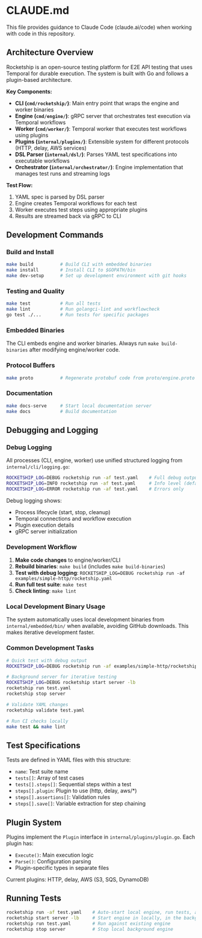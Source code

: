 # CLAUDE.md

This file provides guidance to Claude Code (claude.ai/code) when working with code in this repository.

## Architecture Overview

Rocketship is an open-source testing platform for E2E API testing that uses Temporal for durable execution. The system is built with Go and follows a plugin-based architecture.

**Key Components:**

- **CLI (`cmd/rocketship/`)**: Main entry point that wraps the engine and worker binaries
- **Engine (`cmd/engine/`)**: gRPC server that orchestrates test execution via Temporal workflows
- **Worker (`cmd/worker/`)**: Temporal worker that executes test workflows using plugins
- **Plugins (`internal/plugins/`)**: Extensible system for different protocols (HTTP, delay, AWS services)
- **DSL Parser (`internal/dsl/`)**: Parses YAML test specifications into executable workflows
- **Orchestrator (`internal/orchestrator/`)**: Engine implementation that manages test runs and streaming logs

**Test Flow:**

1. YAML spec is parsed by DSL parser
2. Engine creates Temporal workflows for each test
3. Worker executes test steps using appropriate plugins
4. Results are streamed back via gRPC to CLI

## Development Commands

### Build and Install

```bash
make build          # Build CLI with embedded binaries
make install        # Install CLI to $GOPATH/bin
make dev-setup      # Set up development environment with git hooks
```

### Testing and Quality

```bash
make test           # Run all tests
make lint           # Run golangci-lint and workflowcheck
go test ./...       # Run tests for specific packages
```

### Embedded Binaries

The CLI embeds engine and worker binaries. Always run `make build-binaries` after modifying engine/worker code.

### Protocol Buffers

```bash
make proto          # Regenerate protobuf code from proto/engine.proto
```

### Documentation

```bash
make docs-serve     # Start local documentation server
make docs           # Build documentation
```

## Debugging and Logging

### Debug Logging

All processes (CLI, engine, worker) use unified structured logging from `internal/cli/logging.go`:

```bash
ROCKETSHIP_LOG=DEBUG rocketship run -af test.yaml    # Full debug output
ROCKETSHIP_LOG=INFO rocketship run -af test.yaml     # Info level (default)
ROCKETSHIP_LOG=ERROR rocketship run -af test.yaml    # Errors only
```

Debug logging shows:

- Process lifecycle (start, stop, cleanup)
- Temporal connections and workflow execution
- Plugin execution details
- gRPC server initialization

### Development Workflow

1. **Make code changes** to engine/worker/CLI
2. **Rebuild binaries**: `make build` (includes `make build-binaries`)
3. **Test with debug logging**: `ROCKETSHIP_LOG=DEBUG rocketship run -af examples/simple-http/rocketship.yaml`
4. **Run full test suite**: `make test`
5. **Check linting**: `make lint`

### Local Development Binary Usage

The system automatically uses local development binaries from `internal/embedded/bin/` when available, avoiding GitHub downloads. This makes iterative development faster.

### Common Development Tasks

```bash
# Quick test with debug output
ROCKETSHIP_LOG=DEBUG rocketship run -af examples/simple-http/rocketship.yaml

# Background server for iterative testing
ROCKETSHIP_LOG=DEBUG rocketship start server -lb
rocketship run test.yaml
rocketship stop server

# Validate YAML changes
rocketship validate test.yaml

# Run CI checks locally
make test && make lint
```

## Test Specifications

Tests are defined in YAML files with this structure:

- `name`: Test suite name
- `tests[]`: Array of test cases
- `tests[].steps[]`: Sequential steps within a test
- `steps[].plugin`: Plugin to use (http, delay, aws/\*)
- `steps[].assertions[]`: Validation rules
- `steps[].save[]`: Variable extraction for step chaining

## Plugin System

Plugins implement the `Plugin` interface in `internal/plugins/plugin.go`. Each plugin has:

- `Execute()`: Main execution logic
- `Parse()`: Configuration parsing
- Plugin-specific types in separate files

Current plugins: HTTP, delay, AWS (S3, SQS, DynamoDB)

## Running Tests

```bash
rocketship run -af test.yaml    # Auto-start local engine, run tests, auto-stop engine
rocketship start server -lb     # Start engine in locally, in the background
rocketship run test.yaml        # Run against existing engine
rocketship stop server          # Stop local background engine
```
